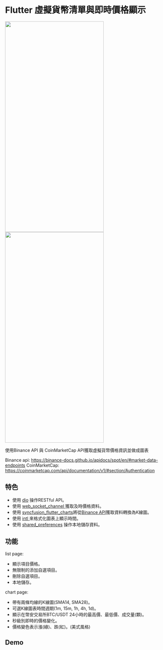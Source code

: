 # Flutter 虛擬貨幣清單與即時價格顯示
<img src="https://cdn.discordapp.com/attachments/917430039597965334/1212658297606512721/image.png?ex=65f2a30c&is=65e02e0c&hm=b22db36090779739dacac03a30d46d27179bc7adc43e09f98a1e34fa80c62957" height="686px" width="322px" /><img src="https://cdn.discordapp.com/attachments/917430039597965334/1212658833839620166/image.png?ex=65f2a38c&is=65e02e8c&hm=970745f0a3543780ec1e999bdf90ae111ebeed78be4cccc22a84cc28c3a70445&" height="686px" width="322px" />


使用Binance API 與 CoinMarketCap API獲取虛擬貨幣價格資訊並做成圖表

Binance api: https://binance-docs.github.io/apidocs/spot/en/#market-data-endpoints
CoinMarketCap: https://coinmarketcap.com/api/documentation/v1/#section/Authentication    


## 特色  
- 使用 [dio](https://pub.dev/packages/dio "dio") 操作RESTful API。
- 使用 [web_socket_channel ](https://pub.dev/packages/web_socket_channel "web_socket_channel ") 獲取及時價格資料。
- 使用 [syncfusion_flutter_charts](https://pub.dev/packages/syncfusion_flutter_charts "syncfusion_flutter_charts")將從[Binance API](https://binance-docs.github.io/apidocs/spot/en/#market-data-endpoints "Binance API")獲取資料轉換為K線圖。
- 使用 [intl ](https://pub.dev/packages/intl "intl ")來格式化圖表上顯示時間。
- 使用 [shared_preferences](https://pub.dev/packages/shared_preferences "shared_preferences") 操作本地儲存資料。


## 功能  
list page:
- 顯示項目價格。
- 無限制的添加自選項目。
- 刪除自選項目。
- 本地儲存。

chart page:
- 帶有兩條均線的K線圖(SMA14, SMA28)。
- 可選K線圖表時間週期(1m, 15m, 1h, 4h, 1d)。
- 顯示在幣安交易所BTC/USDT 24小時的最高價、最低價、成交量(顆)。
- 秒級別即時的價格變化。
- 價格變色表示漲(綠)、跌(紅)。(美式風格)

## Demo
